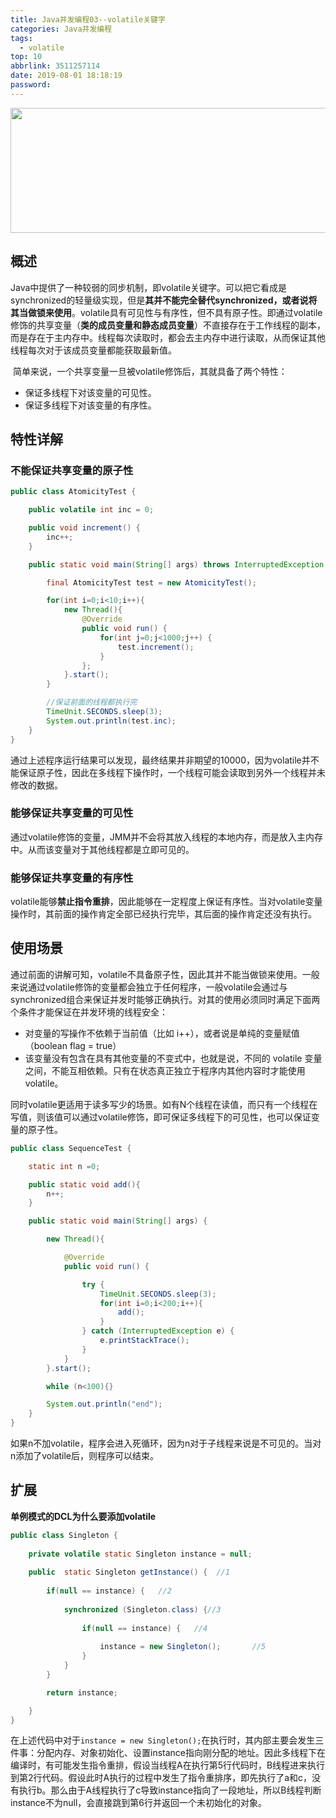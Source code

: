 ```yaml
---
title: Java并发编程03--volatile关键字
categories: Java并发编程
tags:
  - volatile
top: 10
abbrlink: 3511257114
date: 2019-08-01 18:18:19
password:
---
```


<img src="https://jwangtec.oss-cn-chengdu.aliyuncs.com/jwangcloud/index/juc.jpeg" width="1000" height="200" align="middle" />


<!--more-->

##  概述

​	Java中提供了一种较弱的同步机制，即volatile关键字。可以把它看成是synchronized的轻量级实现，但是**其并不能完全替代synchronized，或者说将其当做锁来使用**。volatile具有可见性与有序性，但不具有原子性。即通过volatile修饰的共享变量（**类的成员变量和静态成员变量**）不直接存在于工作线程的副本，而是存在于主内存中。线程每次读取时，都会去主内存中进行读取，从而保证其他线程每次对于该成员变量都能获取最新值。

​	简单来说，一个共享变量一旦被volatile修饰后，其就具备了两个特性：

- 保证多线程下对该变量的可见性。
- 保证多线程下对该变量的有序性。

##   特性详解

###  不能保证共享变量的原子性

```java
public class AtomicityTest {

    public volatile int inc = 0;

    public void increment() {
        inc++;
    }

    public static void main(String[] args) throws InterruptedException {

        final AtomicityTest test = new AtomicityTest();

        for(int i=0;i<10;i++){
            new Thread(){
                @Override
                public void run() {
                    for(int j=0;j<1000;j++) {
                        test.increment();
                    }
                };
            }.start();
        }

        //保证前面的线程都执行完
        TimeUnit.SECONDS.sleep(3);
        System.out.println(test.inc);
    }
}
```

​	通过上述程序运行结果可以发现，最终结果并非期望的10000，因为volatile并不能保证原子性，因此在多线程下操作时，一个线程可能会读取到另外一个线程并未修改的数据。

###   能够保证共享变量的可见性

​	通过volatile修饰的变量，JMM并不会将其放入线程的本地内存，而是放入主内存中。从而该变量对于其他线程都是立即可见的。

###  能够保证共享变量的有序性

​	volatile能够**禁止指令重排**，因此能够在一定程度上保证有序性。当对volatile变量操作时，其前面的操作肯定全部已经执行完毕，其后面的操作肯定还没有执行。

##   使用场景

​	通过前面的讲解可知，volatile不具备原子性，因此其并不能当做锁来使用。一般来说通过volatile修饰的变量都会独立于任何程序，一般volatile会通过与synchronized组合来保证并发时能够正确执行。对其的使用必须同时满足下面两个条件才能保证在并发环境的线程安全：

- 对变量的写操作不依赖于当前值（比如 i++），或者说是单纯的变量赋值（boolean flag = true）
- 该变量没有包含在具有其他变量的不变式中，也就是说，不同的 volatile 变量之间，不能互相依赖。只有在状态真正独立于程序内其他内容时才能使用 volatile。

​	同时volatile更适用于读多写少的场景。如有N个线程在读值，而只有一个线程在写值，则该值可以通过volatile修饰，即可保证多线程下的可见性，也可以保证变量的原子性。

```java
public class SequenceTest {

    static int n =0;

    public static void add(){
        n++;
    }

    public static void main(String[] args) {

        new Thread(){

            @Override
            public void run() {

                try {
                    TimeUnit.SECONDS.sleep(3);
                    for(int i=0;i<200;i++){
                        add();
                    }
                } catch (InterruptedException e) {
                    e.printStackTrace();
                }
            }
        }.start();

        while (n<100){}

        System.out.println("end");
    }
}
```

​	如果n不加volatile，程序会进入死循环，因为n对于子线程来说是不可见的。当对n添加了volatile后，则程序可以结束。

##  扩展

**单例模式的DCL为什么要添加volatile**

```java
public class Singleton {
    
    private volatile static Singleton instance = null;
    
    public  static Singleton getInstance() {  //1
        
        if(null == instance) {   //2
            
            synchronized (Singleton.class) {//3
                
                if(null == instance) {   //4
                    
                    instance = new Singleton();       //5 
                }
            }
        }

        return instance;    

    }
}
```

​	在上述代码中对于`instance = new Singleton();`在执行时，其内部主要会发生三件事：分配内存、对象初始化、设置instance指向刚分配的地址。因此多线程下在编译时，有可能发生指令重排，假设当线程A在执行第5行代码时，B线程进来执行到第2行代码。假设此时A执行的过程中发生了指令重排序，即先执行了a和c，没有执行b。那么由于A线程执行了c导致instance指向了一段地址，所以B线程判断instance不为null，会直接跳到第6行并返回一个未初始化的对象。
